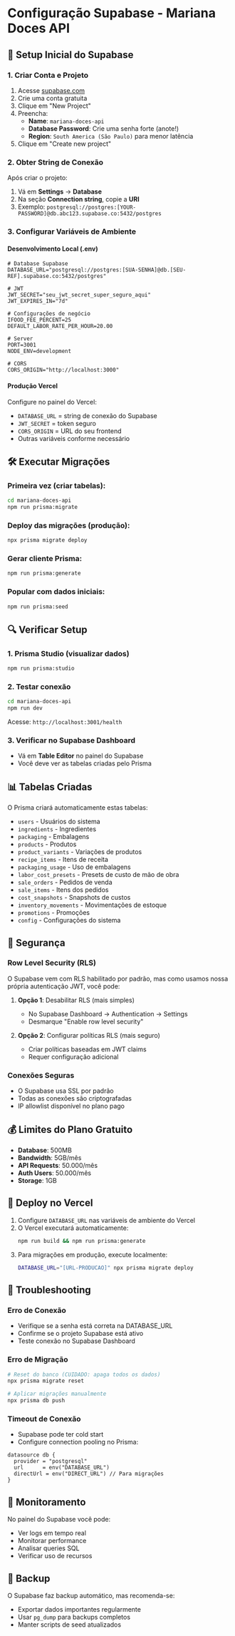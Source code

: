 # Configuração Supabase - Mariana Doces API

## 🚀 Setup Inicial do Supabase

### 1. Criar Conta e Projeto

1. Acesse [supabase.com](https://supabase.com)
2. Crie uma conta gratuita
3. Clique em "New Project"
4. Preencha:
   - **Name**: `mariana-doces-api`
   - **Database Password**: Crie uma senha forte (anote!)
   - **Region**: `South America (São Paulo)` para menor latência
5. Clique em "Create new project"

### 2. Obter String de Conexão

Após criar o projeto:

1. Vá em **Settings** → **Database**
2. Na seção **Connection string**, copie a **URI**
3. Exemplo: `postgresql://postgres:[YOUR-PASSWORD]@db.abc123.supabase.co:5432/postgres`

### 3. Configurar Variáveis de Ambiente

#### Desenvolvimento Local (.env)
```env
# Database Supabase
DATABASE_URL="postgresql://postgres:[SUA-SENHA]@db.[SEU-REF].supabase.co:5432/postgres"

# JWT
JWT_SECRET="seu_jwt_secret_super_seguro_aqui"
JWT_EXPIRES_IN="7d"

# Configurações de negócio
IFOOD_FEE_PERCENT=25
DEFAULT_LABOR_RATE_PER_HOUR=20.00

# Server
PORT=3001
NODE_ENV=development

# CORS
CORS_ORIGIN="http://localhost:3000"
```

#### Produção Vercel
Configure no painel do Vercel:
- `DATABASE_URL` = string de conexão do Supabase
- `JWT_SECRET` = token seguro
- `CORS_ORIGIN` = URL do seu frontend
- Outras variáveis conforme necessário

## 🛠️ Executar Migrações

### Primeira vez (criar tabelas):
```bash
cd mariana-doces-api
npm run prisma:migrate
```

### Deploy das migrações (produção):
```bash
npx prisma migrate deploy
```

### Gerar cliente Prisma:
```bash
npm run prisma:generate
```

### Popular com dados iniciais:
```bash
npm run prisma:seed
```

## 🔍 Verificar Setup

### 1. Prisma Studio (visualizar dados)
```bash
npm run prisma:studio
```

### 2. Testar conexão
```bash
cd mariana-doces-api
npm run dev
```

Acesse: `http://localhost:3001/health`

### 3. Verificar no Supabase Dashboard
- Vá em **Table Editor** no painel do Supabase
- Você deve ver as tabelas criadas pelo Prisma

## 📊 Tabelas Criadas

O Prisma criará automaticamente estas tabelas:
- `users` - Usuários do sistema
- `ingredients` - Ingredientes
- `packaging` - Embalagens  
- `products` - Produtos
- `product_variants` - Variações de produtos
- `recipe_items` - Itens de receita
- `packaging_usage` - Uso de embalagens
- `labor_cost_presets` - Presets de custo de mão de obra
- `sale_orders` - Pedidos de venda
- `sale_items` - Itens dos pedidos
- `cost_snapshots` - Snapshots de custos
- `inventory_movements` - Movimentações de estoque
- `promotions` - Promoções
- `config` - Configurações do sistema

## 🔐 Segurança

### Row Level Security (RLS)
O Supabase vem com RLS habilitado por padrão, mas como usamos nossa própria autenticação JWT, você pode:

1. **Opção 1**: Desabilitar RLS (mais simples)
   - No Supabase Dashboard → Authentication → Settings
   - Desmarque "Enable row level security"

2. **Opção 2**: Configurar políticas RLS (mais seguro)
   - Criar políticas baseadas em JWT claims
   - Requer configuração adicional

### Conexões Seguras
- O Supabase usa SSL por padrão
- Todas as conexões são criptografadas
- IP allowlist disponível no plano pago

## 💰 Limites do Plano Gratuito

- **Database**: 500MB
- **Bandwidth**: 5GB/mês
- **API Requests**: 50.000/mês
- **Auth Users**: 50.000/mês
- **Storage**: 1GB

## 🚀 Deploy no Vercel

1. Configure `DATABASE_URL` nas variáveis de ambiente do Vercel
2. O Vercel executará automaticamente:
   ```bash
   npm run build && npm run prisma:generate
   ```
3. Para migrações em produção, execute localmente:
   ```bash
   DATABASE_URL="[URL-PRODUCAO]" npx prisma migrate deploy
   ```

## 🐛 Troubleshooting

### Erro de Conexão
- Verifique se a senha está correta na DATABASE_URL
- Confirme se o projeto Supabase está ativo
- Teste conexão no Supabase Dashboard

### Erro de Migração
```bash
# Reset do banco (CUIDADO: apaga todos os dados)
npx prisma migrate reset

# Aplicar migrações manualmente
npx prisma db push
```

### Timeout de Conexão
- Supabase pode ter cold start
- Configure connection pooling no Prisma:
```prisma
datasource db {
  provider = "postgresql"
  url      = env("DATABASE_URL")
  directUrl = env("DIRECT_URL") // Para migrações
}
```

## 📱 Monitoramento

No painel do Supabase você pode:
- Ver logs em tempo real
- Monitorar performance
- Analisar queries SQL
- Verificar uso de recursos

## 🔄 Backup

O Supabase faz backup automático, mas recomenda-se:
- Exportar dados importantes regularmente
- Usar `pg_dump` para backups completos
- Manter scripts de seed atualizados
